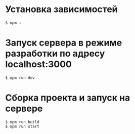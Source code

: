 # Установка зависимостей
```
$ npm i
```

# Запуск сервера в режиме разработки по адресу localhost:3000
```
$ npm run dev
```

# Сборка проекта и запуск на сервере
```
$ npm run build
$ npm run start
```
